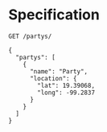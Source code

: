 # Specification

`GET /partys/`

```
{
  "partys": [
    {
      "name": "Party",
      "location": {
        "lat": 19.39068,
        "long": -99.2837
      }
    }
  ]
}
```
